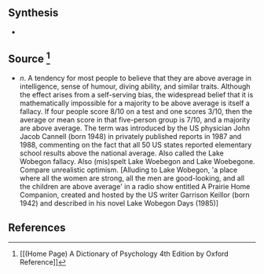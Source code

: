## Synthesis
- 
## Source [^1]
- $n$. A tendency for most people to believe that they are above average in intelligence, sense of humour, diving ability, and similar traits. Although the effect arises from a self-serving bias, the widespread belief that it is mathematically impossible for a majority to be above average is itself a fallacy. If four people score $8 / 10$ on a test and one scores $3 / 10$, then the average or mean score in that five-person group is $7 / 10$, and a majority are above average. The term was introduced by the US physician John Jacob Cannell (born 1948) in privately published reports in 1987 and 1988, commenting on the fact that all 50 US states reported elementary school results above the national average. Also called the Lake Wobegon fallacy. Also (mis)spelt Lake Woebegon and Lake Woebegone. Compare unrealistic optimism. \[Alluding to Lake Wobegon, 'a place where all the women are strong, all the men are good-looking, and all the children are above average' in a radio show entitled A Prairie Home Companion, created and hosted by the US writer Garrison Keillor (born 1942) and described in his novel Lake Wobegon Days (1985)]
## References

[^1]: [[(Home Page) A Dictionary of Psychology 4th Edition by Oxford Reference]]